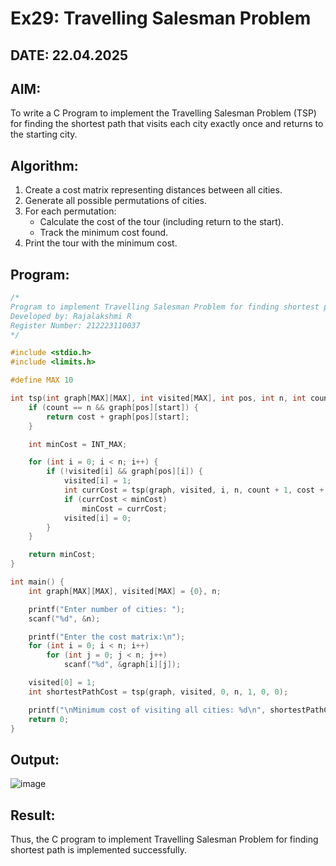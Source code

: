 # Ex29: Travelling Salesman Problem  
## DATE: 22.04.2025

## AIM:  
To write a C Program to implement the Travelling Salesman Problem (TSP) for finding the shortest path that visits each city exactly once and returns to the starting city.

## Algorithm:

1. Create a cost matrix representing distances between all cities.
2. Generate all possible permutations of cities.
3. For each permutation:
   - Calculate the cost of the tour (including return to the start).
   - Track the minimum cost found.
4. Print the tour with the minimum cost.

## Program:

```c
/*
Program to implement Travelling Salesman Problem for finding shortest path
Developed by: Rajalakshmi R
Register Number: 212223110037
*/

#include <stdio.h>
#include <limits.h>

#define MAX 10

int tsp(int graph[MAX][MAX], int visited[MAX], int pos, int n, int count, int cost, int start) {
    if (count == n && graph[pos][start]) {
        return cost + graph[pos][start];
    }

    int minCost = INT_MAX;

    for (int i = 0; i < n; i++) {
        if (!visited[i] && graph[pos][i]) {
            visited[i] = 1;
            int currCost = tsp(graph, visited, i, n, count + 1, cost + graph[pos][i], start);
            if (currCost < minCost)
                minCost = currCost;
            visited[i] = 0;
        }
    }

    return minCost;
}

int main() {
    int graph[MAX][MAX], visited[MAX] = {0}, n;

    printf("Enter number of cities: ");
    scanf("%d", &n);

    printf("Enter the cost matrix:\n");
    for (int i = 0; i < n; i++)
        for (int j = 0; j < n; j++)
            scanf("%d", &graph[i][j]);

    visited[0] = 1;
    int shortestPathCost = tsp(graph, visited, 0, n, 1, 0, 0);

    printf("\nMinimum cost of visiting all cities: %d\n", shortestPathCost);
    return 0;
}

```

## Output:
![image](https://github.com/user-attachments/assets/f208cd59-7606-4afa-8815-53ca1680e2df)



## Result:
Thus, the C program to implement Travelling Salesman Problem for finding shortest path is implemented successfully.
